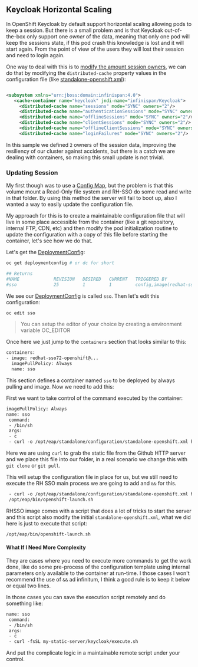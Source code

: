 ## Keycloak Horizontal Scaling

In OpenShift Keycloak by default support horizontal scaling allowing pods to keep a session. But there is a small problem and is that Keycloak out-of-the-box only support one *owner* of the data, meaning that only one pod will keep the sessions state, if this pod crash this knowledge is lost and it will start again. From the point of view of the users they will lost their session and need to login again.

One way to deal with this is to [modify the amount session owners](https://www.keycloak.org/docs/2.5/server_installation/topics/cache/replication.html), we can do that by modifying the ``distributed-cache`` property values in the configuration file (like [standalone-openshift.xml]()):

```xml

<subsystem xmlns="urn:jboss:domain:infinispan:4.0">
   <cache-container name="keycloak" jndi-name="infinispan/Keycloak">
     <distributed-cache name="sessions" mode="SYNC" owners="2"/>
     <distributed-cache name="authenticationSessions" mode="SYNC" owners="2"/>
     <distributed-cache name="offlineSessions" mode="SYNC" owners="2"/>
     <distributed-cache name="clientSessions" mode="SYNC" owners="2"/>
     <distributed-cache name="offlineClientSessions" mode="SYNC" owners="2"/>
     <distributed-cache name="loginFailures" mode="SYNC" owners="2"/>
```

In this sample we defined ``2`` owners of the session data, improving the resiliency of our cluster against accidents, but there is a catch we are dealing with containers, so making this small update is not trivial.

### Updating Session

My first though was to use a [Config Map](https://kubernetes.io/docs/tasks/configure-pod-container/configure-pod-configmap/), but the problem is that this volume mount a Read-Only file system and RH-SSO do some read and write in that folder. By using this method the server will fail to boot up, also I wanted a way to easily update the configuration file.

My approach for this is to create a maintainable configuration file that will live in some place accessible from the container (like a git repository, internal FTP, CDN, etc) and then modify the pod initialization routine to update the configuration with a copy of this file before starting the container, let's see how we do that.

Let's get the [DeploymentConfig](https://docs.openshift.com/enterprise/3.0/dev_guide/deployments.html):

```sh
oc get deploymentconfig # or dc for short

## Returns
#NAME             REVISION   DESIRED   CURRENT   TRIGGERED BY
#sso              25         1         1         config,image(redhat-sso72-openshift:1.2)
```

We see our [DeploymentConfig](https://docs.openshift.com/enterprise/3.0/dev_guide/deployments.html) is called ``sso``. Then let's edit this configuration:

```sh
oc edit sso
```

> You can setup the editor of your choice by creating a environment variable OC_EDITOR


Once here we just jump to the ``containers`` section that looks similar to this:

```xml
containers:
- image: redhat-sso72-openshift@...
  imagePullPolicy: Always
  name: sso
```

This section defines a container named ``sso`` to be deployed by always pulling and image. Now we need to add this:

First we want to take control of the command executed by the container:

```xml
imagePullPolicy: Always
name: sso
 command:
 - /bin/sh
 args:
 - c
 - curl -o /opt/eap/standalone/configuration/standalone-openshift.xml https://raw.githubusercontent.com/cesarvr/keycloak-examples/master/modifying-keycloak-cfg/standalone-openshift.xml
```

Here we are using ``curl`` to grab the static file from the Github HTTP server and we place this file into our folder, in a real scenario we change this with ``git clone`` or ``git pull``.

This will setup the configuration file in place for us, but we still need to execute the RH SSO main process we are going to add and ``&&`` for this.


```xml
 - curl -o /opt/eap/standalone/configuration/standalone-openshift.xml https://raw.githubusercontent.com/cesarvr/keycloak-examples/master/modifying-keycloak-cfg/standalone-openshift.xml &&
 /opt/eap/bin/openshift-launch.sh
```

RHSSO image comes with a script that does a lot of tricks to start the server and this script also modify the initial ``standalone-openshift.xml``, what we did here is just to execute that script:

```sh
/opt/eap/bin/openshift-launch.sh
```

#### What If I Need More Complexity

They are cases where you need to execute more commands to get the work done, like do some pre-process of the configuration template using internal parameters only available to the container at run-time. I those cases I won't recommend the use of ``&&`` ad infinitum, I think a good rule is to keep it below or equal two lines. 

In those cases you can save the execution script remotely and do something like: 

```xml
name: sso
 command:
 - /bin/sh
 args:
 - c
 - curl -fsSL my-static-server/keycloak/execute.sh
```

And put the complicate logic in a maintainable remote script under your control. 













